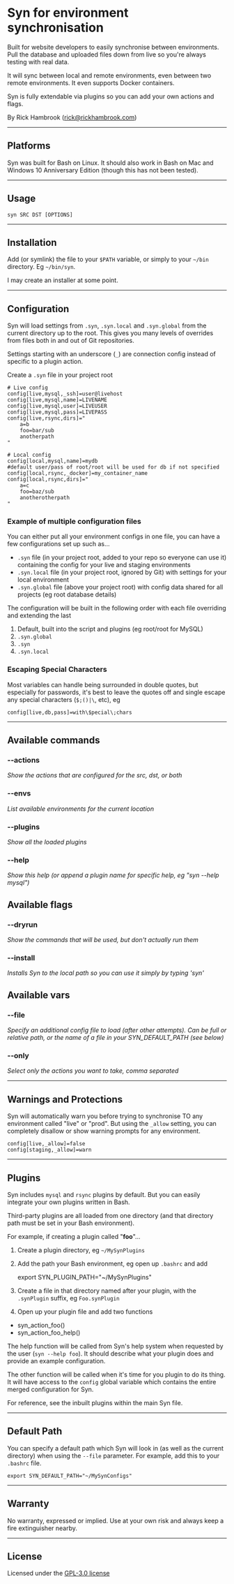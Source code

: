 # Syn for environment synchronisation

Built for website developers to easily synchronise between environments. Pull the database and uploaded files down from live so you're always testing with real data.

It will sync between local and remote environments, even between two remote environments. It even supports Docker containers.

Syn is fully extendable via plugins so you can add your own actions and flags.

By Rick Hambrook (rick@rickhambrook.com)

----
## Platforms

Syn was built for Bash on Linux. It should also work in Bash on Mac and Windows 10 Anniversary Edition (though this has not been tested). 

----
## Usage
    syn SRC DST [OPTIONS]

----
## Installation
Add (or symlink) the file to your `$PATH` variable, or simply to your `~/bin` directory. Eg `~/bin/syn`.

I may create an installer at some point.

----
## Configuration

Syn will load settings from `.syn`, `.syn.local` and `.syn.global` from the current directory up to the root. This gives you many levels of overrides from files both in and out of Git repositories.

Settings starting with an underscore (`_`) are connection config instead of specific to a plugin action.

Create a `.syn` file in your project root

    # Live config
    config[live,mysql,_ssh]=user@livehost
    config[live,mysql,name]=LIVENAME
    config[live,mysql,user]=LIVEUSER
    config[live,mysql,pass]=LIVEPASS
    config[live,rsync,dirs]="
        a=b
        foo=bar/sub
        anotherpath
    "

    # Local config
    config[local,mysql,name]=mydb
    #default user/pass of root/root will be used for db if not specified
    config[local,rsync,_docker]=my_container_name
    config[local,rsync,dirs]="
        a=c
        foo=baz/sub
        anotherotherpath
    "

### Example of multiple configuration files

You can either put all your environment configs in one file, you can have a few configurations set up such as...

 * `.syn` file (in your project root, added to your repo so everyone can use it) containing the config for your live and staging environments
 * `.syn.local` file (in your project root, ignored by Git) with settings for your local environment
 * `.syn.global` file (above your project root) with config data shared for all projects (eg root database details)

The configuration will be built in the following order with each file overriding and extending the last

1. Default, built into the script and plugins (eg root/root for MySQL)
2. `.syn.global`
3. `.syn`
4. `.syn.local`

### Escaping Special Characters

Most variables can handle being surrounded in double quotes, but especially for passwords, it's best to leave the quotes off and single escape any special characters (`$;()|\`, etc), eg

```
config[live,db,pass]=with\$pecial\;chars
```

----
## Available commands

### --actions
_Show the actions that are configured for the src, dst, or both_

### --envs
_List available environments for the current location_

### --plugins
_Show all the loaded plugins_

### --help
_Show this help (or append a plugin name for specific help, eg "syn --help mysql")_

## Available flags

### --dryrun
_Show the commands that will be used, but don't actually run them_

### --install
_Installs Syn to the local path so you can use it simply by typing 'syn'_

## Available vars

### --file
_Specify an additional config file to load (after other attempts). Can be full or relative path, or the name of a file in your SYN_DEFAULT_PATH (see below)_

### --only
_Select only the actions you want to take, comma separated_

----
## Warnings and Protections

Syn will automatically warn you before trying to synchronise TO any environment called "live" or "prod". But using the `_allow` setting, you can completely disallow or show warning prompts for any environment.

    config[live,_allow]=false
    config[staging,_allow]=warn

----
## Plugins

Syn includes `mysql` and `rsync` plugins by default. But you can easily integrate your own plugins written in Bash.

Third-party plugins are all loaded from one directory (and that directory path must be set in your Bash environment).

For example, if creating a plugin called "**foo**"...

1. Create a plugin directory, eg `~/MySynPlugins`
2. Add the path your Bash environment, eg open up `.bashrc` and add

    export SYN_PLUGIN_PATH="~/MySynPlugins"

3. Create a file in that directory named after your plugin, with the `.synPlugin` suffix, eg `Foo.synPlugin`
4. Open up your plugin file and add two functions
 * syn\_action\_foo()
 * syn\_action\_foo\_help()

The help function will be called from Syn's help system when requested by the user (`syn --help foo`). It should describe what your plugin does and provide an example configuration.

The other function will be called when it's time for you plugin to do its thing. It will have access to the `config` global variable which contains the entire merged configuration for Syn.

For reference, see the inbuilt plugins within the main Syn file.

----
## Default Path

You can specify a default path which Syn will look in (as well as the current directory) when using the `--file` parameter. For example, add this to your `.bashrc` file.

    export SYN_DEFAULT_PATH="~/MySynConfigs"

----
## Warranty

No warranty, expressed or implied. Use at your own risk and always keep a fire extinguisher nearby.

----
## License

Licensed under the [GPL-3.0 license](http://opensource.org/licenses/GPL-3.0)